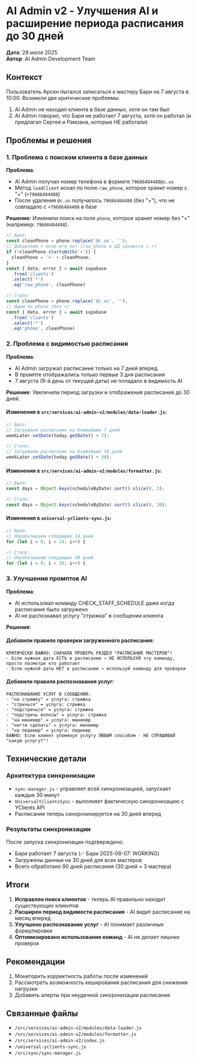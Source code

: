 # AI Admin v2 - Улучшения AI и расширение периода расписания до 30 дней

**Дата**: 29 июля 2025  
**Автор**: AI Admin Development Team

## Контекст

Пользователь Арсен пытался записаться к мастеру Бари на 7 августа в 10:00. Возникли две критические проблемы:
1. AI Admin не находил клиента в базе данных, хотя он там был
2. AI Admin говорил, что Бари не работает 7 августа, хотя он работал (и предлагал Сергея и Рамзана, которые НЕ работали)

## Проблемы и решения

### 1. Проблема с поиском клиента в базе данных

**Проблема**: 
- AI Admin получал номер телефона в формате `79686484488@c.us`
- Метод `loadClient` искал по полю `raw_phone`, которое хранит номер с "+" (`+79686484488`)
- После удаления `@c.us` получалось `79686484488` (без "+"), что не совпадало с `+79686484488` в базе

**Решение**:
Изменили поиск на поле `phone`, которое хранит номер без "+" (например: `79686484488`).

```javascript
// Было:
const cleanPhone = phone.replace('@c.us', '');
// Добавляем + если его нет (raw_phone в БД хранится с +)
if (!cleanPhone.startsWith('+')) {
  cleanPhone = '+' + cleanPhone;
}
const { data, error } = await supabase
  .from('clients')
  .select('*')
  .eq('raw_phone', cleanPhone)

// Стало:
const cleanPhone = phone.replace('@c.us', '');
// Ищем по phone (без +)
const { data, error } = await supabase
  .from('clients')
  .select('*')
  .eq('phone', cleanPhone)
```

### 2. Проблема с видимостью расписания

**Проблема**:
- AI Admin загружал расписание только на 7 дней вперед
- В промпте отображались только первые 3 дня расписания
- 7 августа (9-й день от текущей даты) не попадало в видимость AI

**Решение**:
Увеличили период загрузки и отображения расписания до 30 дней.

#### Изменения в `src/services/ai-admin-v2/modules/data-loader.js`:
```javascript
// Было:
// Загружаем расписание на ближайшие 7 дней
weekLater.setDate(today.getDate() + 7);

// Стало:
// Загружаем расписание на ближайшие 30 дней
weekLater.setDate(today.getDate() + 30);
```

#### Изменения в `src/services/ai-admin-v2/modules/formatter.js`:
```javascript
// Было:
const days = Object.keys(scheduleByDate).sort().slice(0, 3);

// Стало:
const days = Object.keys(scheduleByDate).sort().slice(0, 30);
```

#### Изменения в `universal-yclients-sync.js`:
```javascript
// Было:
// Обрабатываем следующие 14 дней
for (let i = 0; i < 14; i++) {

// Стало:
// Обрабатываем следующие 30 дней
for (let i = 0; i < 30; i++) {
```

### 3. Улучшения промптов AI

**Проблема**:
- AI использовал команду CHECK_STAFF_SCHEDULE даже когда расписание было загружено
- AI не распознавал услугу "стрижка" в сообщении клиента

**Решения**:

#### Добавили правило проверки загруженного расписания:
```
КРИТИЧЕСКИ ВАЖНО: СНАЧАЛА ПРОВЕРЬ РАЗДЕЛ "РАСПИСАНИЕ МАСТЕРОВ"!
- Если нужная дата ЕСТЬ в расписании → НЕ ИСПОЛЬЗУЙ эту команду, просто посмотри кто работает
- Если нужной даты НЕТ в расписании → используй команду для проверки
```

#### Добавили правила распознавания услуг:
```
РАСПОЗНАВАНИЕ УСЛУГ В СООБЩЕНИИ:
- "на стрижку" = услуга: стрижка
- "стричься" = услуга: стрижка
- "подстричься" = услуга: стрижка
- "подстричь волосы" = услуга: стрижка
- "на маникюр" = услуга: маникюр
- "ногти сделать" = услуга: маникюр
- "на педикюр" = услуга: педикюр
ВАЖНО: Если клиент упомянул услугу ЛЮБЫМ способом - НЕ СПРАШИВАЙ "какую услугу?"!
```

## Технические детали

### Архитектура синхронизации
- `sync-manager.js` - управляет всей синхронизацией, запускает каждые 30 минут
- `UniversalYclientsSync` - выполняет фактическую синхронизацию с YClients API
- Расписание теперь синхронизируется на 30 дней вперед

### Результаты синхронизации
После запуска синхронизации подтверждено:
- Бари работает 7 августа (✅ Бари 2025-08-07: WORKING)
- Загружены данные на 30 дней для всех мастеров
- Всего обработано 90 дней расписания (30 дней × 3 мастера)

## Итоги

1. **Исправлен поиск клиентов** - теперь AI правильно находит существующих клиентов
2. **Расширен период видимости расписания** - AI видит расписание на месяц вперед
3. **Улучшено распознавание услуг** - AI понимает различные формулировки
4. **Оптимизировано использование команд** - AI не делает лишних проверок

## Рекомендации

1. Мониторить корректность работы после изменений
2. Рассмотреть возможность кеширования расписания для снижения нагрузки
3. Добавить алерты при неудачной синхронизации расписания

## Связанные файлы
- `/src/services/ai-admin-v2/modules/data-loader.js`
- `/src/services/ai-admin-v2/modules/formatter.js`
- `/src/services/ai-admin-v2/index.js`
- `/universal-yclients-sync.js`
- `/src/sync/sync-manager.js`